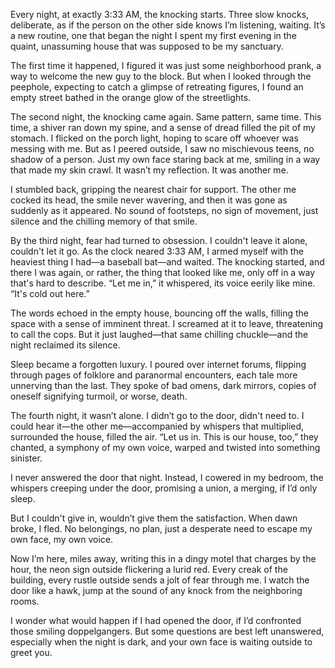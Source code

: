 Every night, at exactly 3:33 AM, the knocking starts. Three slow knocks, deliberate, as if the person on the other side knows I’m listening, waiting. It’s a new routine, one that began the night I spent my first evening in the quaint, unassuming house that was supposed to be my sanctuary.  
  
The first time it happened, I figured it was just some neighborhood prank, a way to welcome the new guy to the block. But when I looked through the peephole, expecting to catch a glimpse of retreating figures, I found an empty street bathed in the orange glow of the streetlights.  
  
The second night, the knocking came again. Same pattern, same time. This time, a shiver ran down my spine, and a sense of dread filled the pit of my stomach. I flicked on the porch light, hoping to scare off whoever was messing with me. But as I peered outside, I saw no mischievous teens, no shadow of a person. Just my own face staring back at me, smiling in a way that made my skin crawl. It wasn’t my reflection. It was another me.  
  
I stumbled back, gripping the nearest chair for support. The other me cocked its head, the smile never wavering, and then it was gone as suddenly as it appeared. No sound of footsteps, no sign of movement, just silence and the chilling memory of that smile.  
  
By the third night, fear had turned to obsession. I couldn't leave it alone, couldn't let it go. As the clock neared 3:33 AM, I armed myself with the heaviest thing I had—a baseball bat—and waited. The knocking started, and there I was again, or rather, the thing that looked like me, only off in a way that's hard to describe. “Let me in,” it whispered, its voice eerily like mine. “It's cold out here.”  
  
The words echoed in the empty house, bouncing off the walls, filling the space with a sense of imminent threat. I screamed at it to leave, threatening to call the cops. But it just laughed—that same chilling chuckle—and the night reclaimed its silence.  
  
Sleep became a forgotten luxury. I poured over internet forums, flipping through pages of folklore and paranormal encounters, each tale more unnerving than the last. They spoke of bad omens, dark mirrors, copies of oneself signifying turmoil, or worse, death.  
  
The fourth night, it wasn’t alone. I didn’t go to the door, didn't need to. I could hear it—the other me—accompanied by whispers that multiplied, surrounded the house, filled the air. “Let us in. This is our house, too,” they chanted, a symphony of my own voice, warped and twisted into something sinister.  
  
I never answered the door that night. Instead, I cowered in my bedroom, the whispers creeping under the door, promising a union, a merging, if I’d only sleep.  
  
But I couldn't give in, wouldn’t give them the satisfaction. When dawn broke, I fled. No belongings, no plan, just a desperate need to escape my own face, my own voice.  
  
Now I’m here, miles away, writing this in a dingy motel that charges by the hour, the neon sign outside flickering a lurid red. Every creak of the building, every rustle outside sends a jolt of fear through me. I watch the door like a hawk, jump at the sound of any knock from the neighboring rooms.  
  
I wonder what would happen if I had opened the door, if I’d confronted those smiling doppelgangers. But some questions are best left unanswered, especially when the night is dark, and your own face is waiting outside to greet you.